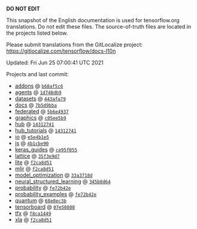 __DO NOT EDIT__

This snapshot of the English documentation is used for tensorflow.org
translations. Do not edit these files. The source-of-truth files are located in
the projects listed below.

Please submit translations from the GitLocalize project: https://gitlocalize.com/tensorflow/docs-l10n

Updated: Fri Jun 25 07:00:41 UTC 2021

Projects and last commit:

- [addons](https://github.com/tensorflow/addons/tree/master/docs) @ <a href='https://github.com/tensorflow/addons/commit/b68af5c611dd06894ad282ec263a92e1681c83db'><code>b68af5c6</code></a>
- [agents](https://github.com/tensorflow/agents/tree/master/docs) @ <a href='https://github.com/tensorflow/agents/commit/1d748db9b0ff4f7a86faba00c33bd35a10a0b296'><code>1d748db9</code></a>
- [datasets](https://github.com/tensorflow/datasets/tree/master/docs) @ <a href='https://github.com/tensorflow/datasets/commit/443afa7997e5a6a36fc060b74f37c05f7f8db465'><code>443afa79</code></a>
- [docs](https://github.com/tensorflow/docs/tree/master/site/en) @ <a href='https://github.com/tensorflow/docs/commit/7b5d9bbaa2587be9c80da5d50817ab3e25024a28'><code>7b5d9bba</code></a>
- [federated](https://github.com/tensorflow/federated/tree/master/docs) @ <a href='https://github.com/tensorflow/federated/commit/5b6e4937a2ddf92856c043e21cfe341457ef156e'><code>5b6e4937</code></a>
- [graphics](https://github.com/tensorflow/graphics/tree/master/tensorflow_graphics/g3doc) @ <a href='https://github.com/tensorflow/graphics/commit/c05ee5b947bc462881968b4a109a9ba59ff8c6a8'><code>c05ee5b9</code></a>
- [hub](https://github.com/tensorflow/hub/tree/master/docs) @ <a href='https://github.com/tensorflow/hub/commit/1431274176558bb7c02aac53571f103fbb0f1399'><code>14312741</code></a>
- [hub_tutorials](https://github.com/tensorflow/hub/tree/master/examples/colab) @ <a href='https://github.com/tensorflow/hub/commit/1431274176558bb7c02aac53571f103fbb0f1399'><code>14312741</code></a>
- [io](https://github.com/tensorflow/io/tree/master/docs) @ <a href='https://github.com/tensorflow/io/commit/e5e4b1e515c139b3b4298cad3654159222518f9c'><code>e5e4b1e5</code></a>
- [js](https://github.com/tensorflow/tfjs-website/tree/master/docs) @ <a href='https://github.com/tensorflow/tfjs-website/commit/4b1cbe9076f03e713de2772442b86c1e2ce68171'><code>4b1cbe90</code></a>
- [keras_guides](https://github.com/tensorflow/docs/tree/snapshot-keras/site/en/guide/keras) @ <a href='https://github.com/tensorflow/docs/commit/ce95f055f483934b8468d7d8e627a2d3a64737b0'><code>ce95f055</code></a>
- [lattice](https://github.com/tensorflow/lattice/tree/master/docs) @ <a href='https://github.com/tensorflow/lattice/commit/35f3e9d7da7f90a700d7a903e1818e82965f245c'><code>35f3e9d7</code></a>
- [lite](https://github.com/tensorflow/tensorflow/tree/master/tensorflow/lite/g3doc) @ <a href='https://github.com/tensorflow/tensorflow/commit/f2ca8d51c49b9d4136c96c873f4970f3c7fda1ee'><code>f2ca8d51</code></a>
- [mlir](https://github.com/tensorflow/tensorflow/tree/master/tensorflow/compiler/mlir/g3doc) @ <a href='https://github.com/tensorflow/tensorflow/commit/f2ca8d51c49b9d4136c96c873f4970f3c7fda1ee'><code>f2ca8d51</code></a>
- [model_optimization](https://github.com/tensorflow/model-optimization/tree/master/tensorflow_model_optimization/g3doc) @ <a href='https://github.com/tensorflow/model-optimization/commit/33a3718d3686ac260fbe94ff0033ef2c8faafc6e'><code>33a3718d</code></a>
- [neural_structured_learning](https://github.com/tensorflow/neural-structured-learning/tree/master/g3doc) @ <a href='https://github.com/tensorflow/neural-structured-learning/commit/345b8d644dd7745179263bf6dc9aeb8a921528f4'><code>345b8d64</code></a>
- [probability](https://github.com/tensorflow/probability/tree/master/tensorflow_probability/g3doc) @ <a href='https://github.com/tensorflow/probability/commit/fe72b42e6d6d1732fb9788779ae27bb16797c5f4'><code>fe72b42e</code></a>
- [probability_examples](https://github.com/tensorflow/probability/tree/master/tensorflow_probability/examples/jupyter_notebooks) @ <a href='https://github.com/tensorflow/probability/commit/fe72b42e6d6d1732fb9788779ae27bb16797c5f4'><code>fe72b42e</code></a>
- [quantum](https://github.com/tensorflow/quantum/tree/master/docs) @ <a href='https://github.com/tensorflow/quantum/commit/68e0ec3b2407de7c6895cd9b608ad868d1bb5484'><code>68e0ec3b</code></a>
- [tensorboard](https://github.com/tensorflow/tensorboard/tree/master/docs) @ <a href='https://github.com/tensorflow/tensorboard/commit/07e50808d2bddb0007e80074f1696f6211bb9a0e'><code>07e50808</code></a>
- [tfx](https://github.com/tensorflow/tfx/tree/master/docs) @ <a href='https://github.com/tensorflow/tfx/commit/f8ca1449a91231d45077efddc2ecff3b71d3dfda'><code>f8ca1449</code></a>
- [xla](https://github.com/tensorflow/tensorflow/tree/master/tensorflow/compiler/xla/g3doc) @ <a href='https://github.com/tensorflow/tensorflow/commit/f2ca8d51c49b9d4136c96c873f4970f3c7fda1ee'><code>f2ca8d51</code></a>

